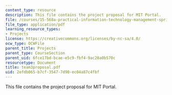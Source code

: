 ```yaml
---
content_type: resource
description: This file contains the project proposal for MIT Portal.
file: /courses/15-568a-practical-information-technology-management-spring-2005/2efdb065b7cf35477d90ec04a87c4fbf_team3proposal.pdf
file_type: application/pdf
learning_resource_types:
- Projects
license: https://creativecommons.org/licenses/by-nc-sa/4.0/
ocw_type: OCWFile
parent_title: Projects
parent_type: CourseSection
parent_uid: 6fce17bd-bcae-e5c9-fbf4-9ac28a0b570c
resourcetype: Document
title: team3proposal.pdf
uid: 2efdb065-b7cf-3547-7d90-ec04a87c4fbf
---
```

This file contains the project proposal for MIT Portal.